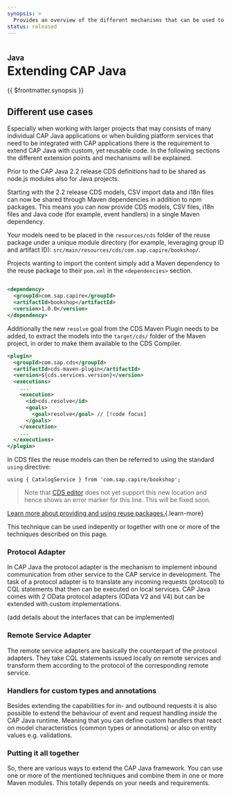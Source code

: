 ```yaml
---
synopsis: >
  Provides an overview of the different mechanisms that can be used to build plugins or extensions for CAP Java
status: released
---
```


# Extending CAP Java 

<style scoped>
  h1:before {
    content: "Java"; display: block; font-size: 60%; margin: 0 0 .2em;
  }
</style>

{{ $frontmatter.synopsis }}


<!-- #### Content -->
<!--- % include _chapters toc="2,3" %} -->

## Different use cases

Especially when working with larger projects that may consists of many individual CAP Java applications or when building platform services that need to be integrated with CAP applications there is the requirement to extend CAP Java with custom, yet reusable code. In the following sections the different extension points and mechanisms will be explained.

Prior to the CAP Java 2.2 release CDS definitions had to be shared as node.js modules also for Java projects. 

Starting with the 2.2 release CDS models, CSV import data and i18n files can now be shared through Maven dependencies in addition to npm packages. This means you can now provide CDS models, CSV files, i18n files and Java code (for example, event handlers) in a single Maven dependency.

Your models need to be placed in the `resources/cds` folder of the reuse package under a unique module directory (for example, leveraging group ID and artifact ID): `src/main/resources/cds/com.sap.capire/bookshop/`.

Projects wanting to import the content simply add a Maven dependency to the reuse package to their `pom.xml` in the `<dependencies>` section.

```xml

<dependency>
  <groupId>com.sap.capire</groupId>
  <artifactId>bookshop</artifactId>
  <version>1.0.0</version>
</dependency>
```

Additionally the new `resolve` goal from the CDS Maven Plugin needs to be added, to extract the models into the `target/cds/` folder of the Maven project, in order to make them available to the CDS Compiler.

```xml
<plugin>
  <groupId>com.sap.cds</groupId>
  <artifactId>cds-maven-plugin</artifactId>
  <version>${cds.services.version}</version>
  <executions>
    ...
    <execution>
      <id>cds.resolve</id>
      <goals>
        <goal>resolve</goal> // [!code focus]
      </goals>
    </execution>
    ...
  </executions>
</plugin>
```

In CDS files the reuse models can then be referred to using the standard `using` directive:

```cds
using { CatalogService } from 'com.sap.capire/bookshop';
```

> Note that [CDS editor](../tools/#cds-editor) does not yet support this new location and hence shows an error marker for this line. This will be fixed soon.

[Learn more about providing and using reuse packages.](../guides/extensibility/composition){.learn-more}

This technique can be used indepently or together with one or more of the techniques described on this page.

### Protocol Adapter

In CAP Java the protocol adapter is the mechanism to implement inbound communication from other service to the CAP service in development. The task of a protocol adapter is to translate any incoming requests (protocol) to CQL statements that then can be executed on local services. CAP Java comes with 2 OData protocol adapters (OData V2 and V4) but can be extended with custom implementations. 

(add details about the interfaces that can be implemented)

### Remote Service Adapter

The remote service adapters are basically the counterpart of the protocol adapters. They take CQL statements issued locally on remote services and transform them according to the protocol of the corresponding remote service. 

### Handlers for custom types and annotations

Besides extending the capabilities for in- and outbound requests it is also possible to extend the behaviour of event and request handling *inside* the CAP Java runtime. Meaning that you can define custom handlers that react on model characteristics (common types or annotations) or also on entity values e.g. validations.

### Putting it all together

So, there are various ways to extend the CAP Java framework. You can use one or more of the mentioned techniques and combine them in one or more Maven modules. This totally depends on your needs and requirements.